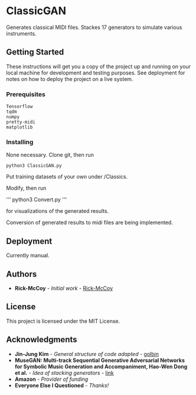 # ClassicGAN

Generates classical MIDI files. Stackes 17 generators to simulate various instruments.

## Getting Started

These instructions will get you a copy of the project up and running on your local machine for development and testing purposes. See deployment for notes on how to deploy the project on a live system.

### Prerequisites

```
Tensorflow
tqdm
numpy
pretty-midi
matplotlib
```

### Installing

None necessary. Clone git, then run

```
python3 ClassicGAN.py
```

Put training datasets of your own under /Classics.

Modify, then run

'''
python3 Convert.py
'''

for visualizations of the generated results.

Conversion of generated results to midi files are being implemented.

## Deployment

Currently manual.

## Authors

* **Rick-McCoy** - *Initial work* - [Rick-McCoy](https://github.com/Rick-McCoy)

## License

This project is licensed under the MIT License.

## Acknowledgments

* **Jin-Jung Kim** - *General structure of code adapted* - [golbin](https://github.com/golbin)
* **MuseGAN: Multi-track Sequential Generative Adversarial Networks for Symbolic Music Generation and Accompaniment, Hao-Wen Dong et al.** - *Idea of stacking generators* - [link](http://arxiv.org/abs/1709.06298v2)
* **Amazon** - *Provider of funding*
* **Everyone Else I Questioned** - *Thanks!*
